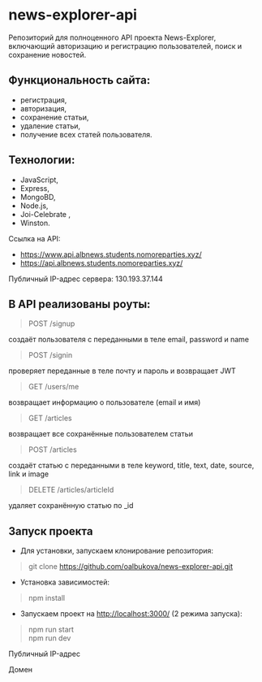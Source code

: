 # news-explorer-api
Репозиторий для полноценного API проекта News-Explorer, включающий авторизацию и регистрацию пользователей, поиск и сохранение новостей.

## Функциональность сайта:

* регистрация,
* авторизация,
* сохранение статьи,
* удаление статьи,
* получение всех статей пользователя.

## Технологии:

* JavaScript,
* Express,
* MongoBD,
* Node.js,
* Joi-Celebrate ,
* Winston.

Ссылка на API:
* <https://www.api.albnews.students.nomoreparties.xyz/>
* <https://api.albnews.students.nomoreparties.xyz/>

Публичный IP-адрес сервера: 130.193.37.144

## В API реализованы рoуты:

> POST /signup

создаёт пользователя с переданными в теле email, password и name 

> POST /signin

проверяет переданные в теле почту и пароль и возвращает JWT

> GET /users/me

возвращает информацию о пользователе (email и имя)

> GET /articles

возвращает все сохранённые пользователем статьи

> POST /articles

создаёт статью с переданными в теле keyword, title, text, date, source, link и image 

> DELETE /articles/articleId

удаляет сохранённую статью по _id


## Запуск проекта
* Для установки, запускаем клонирование репозитория:
> git clone https://github.com/oalbukova/news-explorer-api.git

* Установка зависимостей:
> npm install

* Запускаем проект на <http://localhost:3000/> (2 режима запуска):
> npm run start  
> npm run dev

Публичный IP-адрес

Домен














